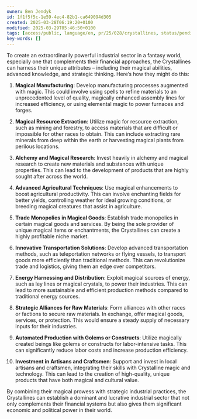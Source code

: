 ```yaml
---
owner: Ben Jendyk
id: 1f1f5f5c-1e59-4ec4-82b1-ca649094d305
created: 2025-03-28T06:19:20+0100
modified: 2025-03-29T05:46:50+0100
tags: [access/public, language/en, pr/25/028/crystallines, status/pending]
key-words: []
---
```


To create an extraordinarily powerful industrial sector in a fantasy world, especially one that complements their financial approaches, the Crystallines can harness their unique attributes – including their magical abilities, advanced knowledge, and strategic thinking. Here’s how they might do this:

1. **Magical Manufacturing**: Develop manufacturing processes augmented with magic. This could involve using spells to refine materials to an unprecedented level of quality, magically enhanced assembly lines for increased efficiency, or using elemental magic to power furnaces and forges.

2. **Magical Resource Extraction**: Utilize magic for resource extraction, such as mining and forestry, to access materials that are difficult or impossible for other races to obtain. This can include extracting rare minerals from deep within the earth or harvesting magical plants from perilous locations.

3. **Alchemy and Magical Research**: Invest heavily in alchemy and magical research to create new materials and substances with unique properties. This can lead to the development of products that are highly sought after across the world.

4. **Advanced Agricultural Techniques**: Use magical enhancements to boost agricultural productivity. This can involve enchanting fields for better yields, controlling weather for ideal growing conditions, or breeding magical creatures that assist in agriculture.

5. **Trade Monopolies in Magical Goods**: Establish trade monopolies in certain magical goods and services. By being the sole provider of unique magical items or enchantments, the Crystallines can create a highly profitable niche market.

6. **Innovative Transportation Solutions**: Develop advanced transportation methods, such as teleportation networks or flying vessels, to transport goods more efficiently than traditional methods. This can revolutionize trade and logistics, giving them an edge over competitors.

7. **Energy Harnessing and Distribution**: Exploit magical sources of energy, such as ley lines or magical crystals, to power their industries. This can lead to more sustainable and efficient production methods compared to traditional energy sources.

8. **Strategic Alliances for Raw Materials**: Form alliances with other races or factions to secure raw materials. In exchange, offer magical goods, services, or protection. This would ensure a steady supply of necessary inputs for their industries.

9. **Automated Production with Golems or Constructs**: Utilize magically created beings like golems or constructs for labor-intensive tasks. This can significantly reduce labor costs and increase production efficiency.

10. **Investment in Artisans and Craftsmen**: Support and invest in local artisans and craftsmen, integrating their skills with Crystalline magic and technology. This can lead to the creation of high-quality, unique products that have both magical and cultural value.

By combining their magical prowess with strategic industrial practices, the Crystallines can establish a dominant and lucrative industrial sector that not only complements their financial systems but also gives them significant economic and political power in their world.